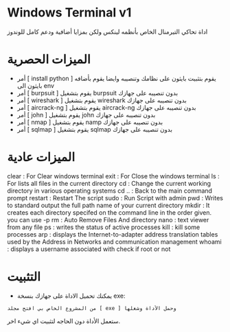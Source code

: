 
# Windows Terminal v1
اداة تحاكي التيرمنال الخاص بأنظمه لينكس ولكن بمزايا أضافية ودعم كامل للوندوز

# الميزات الحصرية
- أمر [ install python ] يقوم بتثبيت بايثون على نظامك وتنصيبه وايضا يقوم بأضافه بايثون الى env
- أمر [ burpsuit ] يقوم بتشغيل burpsuit بدون تنصيبه على جهازك
- أمر [ wireshark ] يقوم بتشغيل wireshark بدون تنصيبه على جهازك
- أمر [ aircrack-ng ] يقوم بتشغيل aircrack-ng بدون تنصيبه على جهازك
- أمر [ john ] يقوم بتشغيل john بدون تنصيبه على جهازك
- أمر [ nmap ] يقوم بتشغيل namp بدون تنصيبه على جهازك
- أمر [ sqlmap ] يقوم بتشغيل sqlmap بدون تنصيبه على جهازك
# الميزات عادية
clear   : For Clear windows terminal
exit    : For Close the windows terminal
ls      : For lists all files in the current directory
cd      : Change the current working directory in various operating systems
cd ..   : Back to the main command prompt
restart : Restart The script
sudo    : Run Script with admin
pwd     : Writes to standard output the full path name of your current directory
mkdir   : It creates each directory specifed on the command line in the order given. you can use -p
rm      : Auto Remove Files And directory
nano    : text viewer from any file
ps      : writes the status of active processes
kill    : kill some processes
arp     : displays the Internet-to-adapter address translation tables used by the Address in Networks and communication management
whoami  : displays a username associated with check if root or not
# التثبيت
- يمكنك تحميل الاداة على جهازك بنسخة exe:
```
من المشروع الخاص بي افتح مجلد [ exe ] وحمل الأداة وشغلها
```
ستعمل الأداة دون الحاجه لتثبيت اي شيء اخر.
